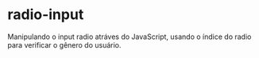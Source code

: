 # radio-input
Manipulando o input radio atráves do JavaScript, usando o índice do radio para verificar o gênero do usuário.
